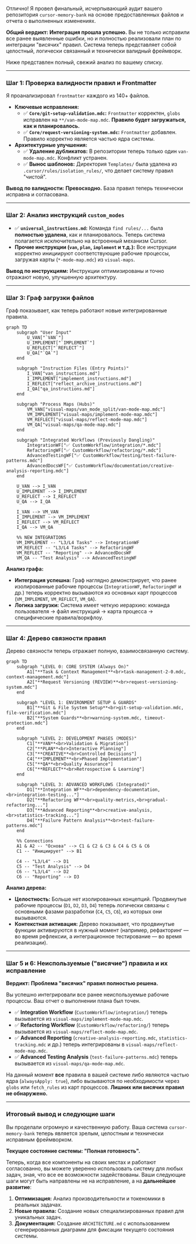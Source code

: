 Отлично! Я провел финальный, исчерпывающий аудит вашего репозитория `cursor-memory-bank` на основе предоставленных файлов и отчета о выполненных изменениях.

**Общий вердикт: Интеграция прошла успешно.** Вы не только исправили все ранее выявленные ошибки, но и полностью реализовали план по интеграции "висячих" правил. Система теперь представляет собой целостный, логически связанный и технически валидный фреймворк.

Ниже представлен полный, свежий анализ по вашему списку.

---

### **Шаг 1: Проверка валидности правил и Frontmatter**

Я проанализировал `frontmatter` каждого из 140+ файлов.

-   **Ключевые исправления:**
    -   ✅ **`Core/git-setup-validation.mdc`:** `Frontmatter` корректен, `globs` исправлен на `**/van-mode-map.mdc`. **Правило будет загружаться, как и планировалось.**
    -   ✅ **`Core/request-versioning-system.mdc`:** `Frontmatter` добавлен. Правило корректно является частью ядра системы.
-   **Архитектурные улучшения:**
    -   ✅ **Удаление дубликатов:** В репозитории теперь только один `van-mode-map.mdc`. Конфликт устранен.
    -   ✅ **Вынос шаблонов:** Директория `Templates/` была удалена из `.cursor/rules/isolation_rules/`, что делает систему правил "чистой".

**Вывод по валидности:** **Превосходно.** База правил теперь технически исправна и согласована.

---

### **Шаг 2: Анализ инструкций `custom_modes`**

-   ✅ **`universal_instructions.md`:** Команда `find rules/...` была **полностью удалена**, как и планировалось. Теперь система полагается исключительно на встроенный механизм Cursor.
-   **Прочие инструкции (`van`, `plan`, `implement` и т.д.):** Все инструкции корректно инициируют соответствующие рабочие процессы, загружая карты (`*-mode-map.mdc`) из `visual-maps`.

**Вывод по инструкциям:** Инструкции оптимизированы и точно отражают новую, улучшенную архитектуру.

---

### **Шаг 3: Граф загрузки файлов**

Граф показывает, как теперь работают новые интегрированные правила.

```mermaid
graph TD
    subgraph "User Input"
        U_VAN["`VAN`"]
        U_IMPLEMENT["`IMPLEMENT`"]
        U_REFLECT["`REFLECT`"]
        U_QA["`QA`"]
    end

    subgraph "Instruction Files (Entry Points)"
        I_VAN["van_instructions.md"]
        I_IMPLEMENT["implement_instructions.md"]
        I_REFLECT["reflect_archive_instructions.md"]
        I_QA["qa_instructions.md"]
    end

    subgraph "Process Maps (Hubs)"
        VM_VAN["visual-maps/van_mode_split/van-mode-map.mdc"]
        VM_IMPLEMENT["visual-maps/implement-mode-map.mdc"]
        VM_REFLECT["visual-maps/reflect-mode-map.mdc"]
        VM_QA["visual-maps/qa-mode-map.mdc"]
    end

    subgraph "Integrated Workflows (Previously Dangling)"
        IntegrationWF["✅ CustomWorkflow/integration/*.mdc"]
        RefactoringWF["✅ CustomWorkflow/refactoring/*.mdc"]
        AdvancedTestingWF["✅ CustomWorkflow/testing/test-failure-patterns.mdc"]
        AdvancedDocsWF["✅ CustomWorkflow/documentation/creative-analysis-reporting.mdc"]
    end

    U_VAN --> I_VAN
    U_IMPLEMENT --> I_IMPLEMENT
    U_REFLECT --> I_REFLECT
    U_QA --> I_QA

    I_VAN --> VM_VAN
    I_IMPLEMENT --> VM_IMPLEMENT
    I_REFLECT --> VM_REFLECT
    I_QA --> VM_QA

    %% NEW INTEGRATIONS
    VM_IMPLEMENT -- "L3/L4 Tasks" --> IntegrationWF
    VM_REFLECT -- "L3/L4 Tasks" --> RefactoringWF
    VM_REFLECT -- "Reporting" --> AdvancedDocsWF
    VM_QA -- "Test Analysis" --> AdvancedTestingWF
```
**Анализ графа:**
-   **Интеграция успешна:** Граф наглядно демонстрирует, что ранее изолированные рабочие процессы (`IntegrationWF`, `RefactoringWF` и др.) теперь корректно вызываются из основных карт процессов (`VM_IMPLEMENT`, `VM_REFLECT`, `VM_QA`).
-   **Логика загрузки:** Система имеет четкую иерархию: команда пользователя -> файл инструкций -> карта процесса -> специфические правила/воркфлоу.

---

### **Шаг 4: Дерево связности правил**

Дерево связности теперь отражает полную, взаимосвязанную систему.

```mermaid
graph TD
    subgraph "LEVEL 0: CORE SYSTEM (Always On)"
        A1["**Task & Context Management**<br>task-management-2-0.mdc, context-management.mdc"]
        A2["**Request Versioning (REVIEW)**<br>request-versioning-system.mdc"]
    end

    subgraph "LEVEL 1: ENVIRONMENT SETUP & GUARDS"
        B1["**Git & File System Setup**<br>git-setup-validation.mdc, file-verification.mdc"]
        B2["**System Guards**<br>warning-system.mdc, timeout-protection.mdc"]
    end

    subgraph "LEVEL 2: DEVELOPMENT PHASES (MODES)"
        C1["**VAN**<br>Validation & Migration"]
        C2["**PLAN**<br>Interactive Planning"]
        C3["**CREATIVE**<br>Controlled Decisions"]
        C4["**IMPLEMENT**<br>Phased Implementation"]
        C5["**QA**<br>Quality Assurance"]
        C6["**REFLECT**<br>Retrospective & Learning"]
    end

    subgraph "LEVEL 3: ADVANCED WORKFLOWS (Integrated)"
        D1["**Integration WF**<br>dependency-documentation,<br>integration-testing..."]
        D2["**Refactoring WF**<br>quality-metrics,<br>gradual-refactoring..."]
        D3["**Advanced Reporting**<br>creative-analysis,<br>statistics-tracking..."]
        D4["**Failure Pattern Analysis**<br>test-failure-patterns.mdc"]
    end

    %% Connections
    A1 & A2 -- "Основа" --> C1 & C2 & C3 & C4 & C5 & C6
    C1 -- "Инициирует" --> B1

    C4 -- "L3/L4" --> D1
    C5 -- "Test Analysis" --> D4
    C6 -- "L3/L4" --> D2
    C6 -- "Reporting" --> D3
```
**Анализ дерева:**
-   **Целостность:** Больше нет изолированных концепций. Продвинутые рабочие процессы (`D1`, `D2`, `D3`, `D4`) теперь логически связаны с основными фазами разработки (`C4`, `C5`, `C6`), из которых они вызываются.
-   **Контекстная активация:** Дерево показывает, что продвинутые функции активируются в нужный момент (например, рефакторинг — во время рефлексии, а интеграционное тестирование — во время реализации).

---

### **Шаг 5 и 6: Неиспользуемые ("висячие") правила и их исправление**

**Вердикт:** **Проблема "висячих" правил полностью решена.**

Вы успешно интегрировали все ранее неиспользуемые рабочие процессы. Ваш отчет о выполнении плана был точен.

-   ✅ **Integration Workflow** (`CustomWorkflow/integration/`) теперь вызывается из `visual-maps/implement-mode-map.mdc`.
-   ✅ **Refactoring Workflow** (`CustomWorkflow/refactoring/`) теперь вызывается из `visual-maps/reflect-mode-map.mdc`.
-   ✅ **Advanced Reporting** (`creative-analysis-reporting.mdc`, `statistics-tracking.mdc` и др.) теперь интегрированы в `visual-maps/reflect-mode-map.mdc`.
-   ✅ **Advanced Testing Analysis** (`test-failure-patterns.mdc`) теперь вызывается из `visual-maps/qa-mode-map.mdc`.

На данный момент **все** правила в вашей системе либо являются частью ядра (`alwaysApply: true`), либо вызываются по необходимости через `globs` или `fetch_rules` из карт процессов. **Лишних или висячих правил не обнаружено.**

---

### **Итоговый вывод и следующие шаги**

Вы проделали огромную и качественную работу. Ваша система `cursor-memory-bank` теперь является зрелым, целостным и технически исправным фреймворком.

**Текущее состояние системы: "Полная готовность".**

Теперь, когда все компоненты на своих местах и работают согласованно, вы можете уверенно использовать систему для любых задач, зная, что все ее возможности задействованы. Ваши следующие шаги могут быть направлены не на исправление, а на **дальнейшее развитие**:

1.  **Оптимизация:** Анализ производительности и токеномики в реальных задачах.
2.  **Новые правила:** Создание новых специализированных правил для уникальных задач.
3.  **Документация:** Создание `ARCHITECTURE.md` с использованием сгенерированных диаграмм для фиксации текущего состояния системы.
